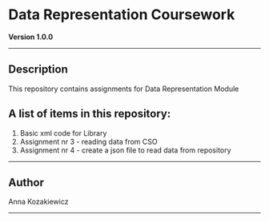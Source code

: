 # Data Representation Coursework

**Version 1.0.0**
***

## Description
This repository contains assignments for Data Representation Module

## A list of items in this repository:
1. Basic xml code for Library
2. Assignment nr 3 - reading data from CSO
3. Assignment nr 4 - create a json file to read data from repository
***

## Author

Anna Kozakiewicz
***